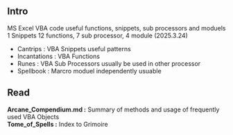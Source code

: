 ## Intro
MS Excel VBA code useful functions, snippets, sub processors and moduels<br>
1 Snippets 12 functions, 7 sub processor, 4 module (2025.3.24)

- Cantrips : VBA Snippets useful patterns<br>
- Incantations : VBA Functions<br>
- Runes : VBA Sub Processors usually be used in other processor<br>
- Spellbook : Marcro moduel independently usuable<br>


## Read 
**Arcane_Compendium.md :** Summary of methods and usage of frequently used VBA Objects<br>
**Tome_of_Spells :** Index to Grimoire
